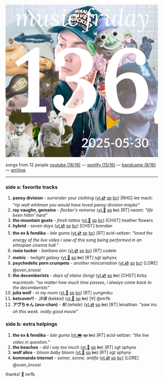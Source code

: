 ![cover collage](./2025-05-30.png)

songs from 12 people
[youtube (16/16)](<https://youtube.com/playlist?list=PLHKkvq2Z_Nhin2UHfth1rhvjlEcj5fkzI>) — [spotify (15/16)](<https://open.spotify.com/playlist/41P74OOEKZgk0ZFz598wKk>) — [bandcamp (8/16)](<>) — [archive](https://github.com/mrfb/music-friday/)

---

### side a: favorite tracks
1. **pansy division** - *surrender your clothing* ([yt.💿](https://youtu.be/rBDCTmxIDUE) [sp](https://open.spotify.com/track/6JZYkz1Hj1l1zDb9rL9bxV) [bc](https://pansydivision.bandcamp.com/track/surrender-your-clothing))
[RHG] lee mack: *"rip walt whitman you would have loved pansy division maybe"*
1. **ray vaughn, gemaine** - *flocker's remorse* ([yt.📼](https://youtu.be/GIyzwt1Sk1o) [sp](https://open.spotify.com/track/4c2zuUpdDc3lFeBzEuXwj0) ~~bc~~)
[RT] naomi: *"life been hittin' hard"*
1. **the mountain goats** - *fresh tattoo* ([yt.📼](https://youtu.be/ewctRVJ9rgw) [sp](https://open.spotify.com/track/6mjZGEbwJuT0ACECrF8HFF) [bc](https://themountaingoats.bandcamp.com/track/fresh-tattoo))
[CHST] heather flowers
1. **hybrid** - *seven days* ([yt.💿](https://youtu.be/itBhRd2QdIs) [sp](https://open.spotify.com/track/5PLGR5wHs8x8zGJiEFqleD) [bc](https://hybridbanduk.bandcamp.com/track/seven-days))
[CHST] brendan
1. **the ex & fendika** - *lale guma* ([yt.💿](https://youtu.be/8MU7F0GMqps) [sp](https://open.spotify.com/track/2KzMhpuUSwN7DI97IIb9pC) [bc](https://theex.bandcamp.com/track/lale-guma-2))
[RT] acid-seltzer: *"loved the energy of the live video i saw of this song being performed in an ethiopian cinema hall."*
1. **rosie tucker** - *barbara ann* ([yt.💿](https://youtu.be/pSRnwLoTnhU) [sp](https://open.spotify.com/track/0SXuC2ctXtUzijK7891TdZ) [bc](https://rosietucker.bandcamp.com/track/barbara-ann))
[RT] codele
1. **metric** - *twilight galaxy* ([yt.👢](https://youtu.be/8UebSmtb6gs) [sp](https://open.spotify.com/track/616NBqU3gbjICFB1npf2vg) ~~bc~~)
[RT] sgt sphynx
1. **psychedelic porn crumpets** - *another reincarnation* ([yt.💿](https://youtu.be/NC_UGnvXo64) [sp](https://open.spotify.com/track/4caKym1Gd3yZNji1VJhxXk) [bc](https://psychedelicporncrumpets.bandcamp.com/track/another-reincarnation-2))
[LORE] @sven_kroosl
1. **the decemberists** - *days of elaine (long)* ([yt.💿](https://youtu.be/mwmg2alyLfo) [sp](https://open.spotify.com/track/2ibqEdx2G33xm0Xoxt5yAM) ~~bc~~)
[CHST] kirby macintosh: *"no matter how much time passes, i always come back to the decemberists"*
1. **julia wolf** - *in my room* ([yt.📼](https://youtu.be/AhaISeg6zpE) [sp](https://open.spotify.com/track/5Yqqm8RJ5Rm7FDAv3g1obU) [bc](https://juliawolf.bandcamp.com/track/in-my-room))
[RT] yungmiku
1. **betcover!!** - *決壊 (kekkai)* ([yt.📼](https://youtu.be/vTsMxkJfKNo) [sp](https://open.spotify.com/track/21617sLul0qVgyikFnZt8P) ~~bc~~)
[∀] @mrfb
1. **アヴちゃん (avu-chan)** - *鯨 (whale)* ([yt.💿](https://youtu.be/34bUsPi0kP0) [sp](https://open.spotify.com/track/3G7hRBHbCLmP7hGGQAV2lo) ~~bc~~)
[RT] leivathan: *"saw inu oh this week. really good movie"*

### side b: extra helpings
1. **the ex & fendika** - *lale guma* ([yt.🎟️](https://youtu.be/HIpzt-nzZGQ) ~~sp~~ ~~bc~~)
[RT] acid-seltzer: *"the live video in question."*
1. **the beaches** - *did i say too much* ([yt.📼](https://youtu.be/tOtnYkocE1U) [sp](https://open.spotify.com/track/4f8dJP5n2xlwMYLWVuLsfS) ~~bc~~)
[RT] sgt sphynx
1. **wolf alice** - *bloom baby bloom* ([yt.📼](https://youtu.be/lBGcloF8LIY) [sp](https://open.spotify.com/track/3QJtQCtKVX5rLNYEsy4CWA) ~~bc~~)
[RT] sgt sphynx
1. **kommando internet** - *somer, sonne, antifa* ([yt.💿](https://youtu.be/ijLpIoGMicM) [sp](https://open.spotify.com/track/3HsTI367an0pdhx4aMrmH2) [bc](https://kommandointernet.bandcamp.com/track/sommer-sonne-antifa))
[LORE] @sven_kroosl

thanks! 💖 mrfb